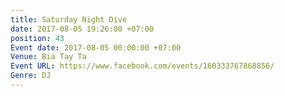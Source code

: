 ```yaml
---
title: Saturday Night Dive
date: 2017-08-05 19:26:00 +07:00
position: 43
Event date: 2017-08-05 00:00:00 +07:00
Venue: Bia Tay Ta
Event URL: https://www.facebook.com/events/160333767868856/
Genre: DJ
---
```


